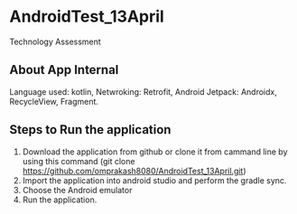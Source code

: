 # AndroidTest_13April
Technology Assessment

## About App Internal
Language used: kotlin,
Netwroking: Retrofit,
Android Jetpack: Androidx, RecycleView, Fragment.

## Steps to Run the application
1) Download the application from github or clone it from cammand line by using this command (git clone https://github.com/omprakash8080/AndroidTest_13April.git)
2) Import the application into android studio and perform the gradle sync.
3) Choose the Android emulator 
4) Run the application.
